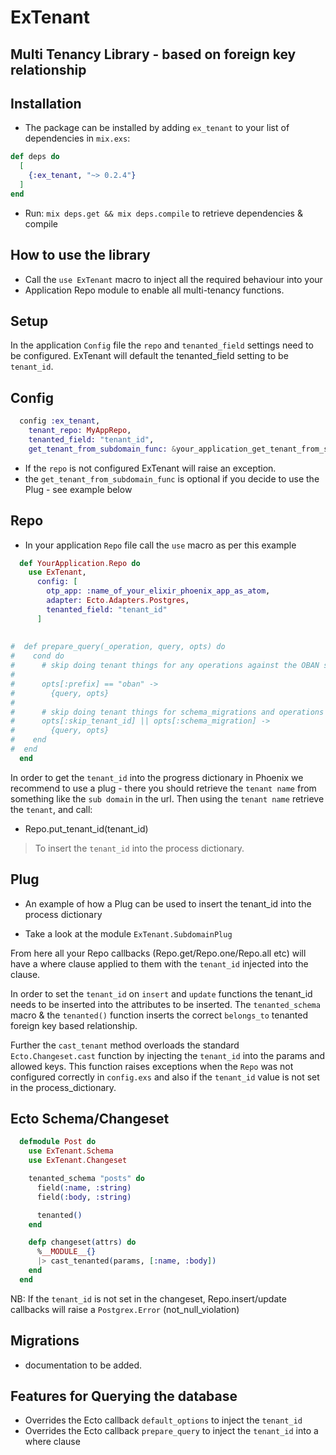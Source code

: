 # ExTenant

## Multi Tenancy Library - based on foreign key relationship

## Installation

- The package can be installed by adding `ex_tenant` to your list of dependencies in `mix.exs`:

```elixir
def deps do
  [
    {:ex_tenant, "~> 0.2.4"}
  ]
end
```

- Run: `mix deps.get && mix deps.compile` to retrieve dependencies & compile

## How to use the library

- Call the `use ExTenant` macro to inject all the required behaviour into your
- Application Repo module to enable all multi-tenancy functions.

Setup
-----

In the application `Config` file the `repo` and `tenanted_field` settings need to be configured.
ExTenant will default the tenanted_field setting to be `tenant_id`.

Config
------

```elixir
  config :ex_tenant,
    tenant_repo: MyAppRepo,
    tenanted_field: "tenant_id",
    get_tenant_from_subdomain_func: &your_application_get_tenant_from_subdomain_function/1
```

- If the `repo` is not configured ExTenant will raise an exception.
- the `get_tenant_from_subdomain_func` is optional if you decide to use the Plug - see example below

Repo
----

- In your application `Repo` file call the `use` macro as per this example

```elixir
  def YourApplication.Repo do
    use ExTenant,
      config: [
        otp_app: :name_of_your_elixir_phoenix_app_as_atom,
        adapter: Ecto.Adapters.Postgres,
        tenanted_field: "tenant_id"
      ]
      
  
#  def prepare_query(_operation, query, opts) do
#    cond do
#      # skip doing tenant things for any operations against the OBAN schema
#
#      opts[:prefix] == "oban" ->
#        {query, opts}
#
#      # skip doing tenant things for schema_migrations and operations specifically opting out
#      opts[:skip_tenant_id] || opts[:schema_migration] ->
#        {query, opts}
#    end
#  end
  end
```

In order to get the `tenant_id` into the progress dictionary in Phoenix
we recommend to use a plug - there you should retrieve the `tenant name`
from something like the `sub domain` in the url. Then using the `tenant name`
retrieve the `tenant`, and call:

- Repo.put_tenant_id(tenant_id)

> To insert the `tenant_id` into the process dictionary.

Plug
----

- An example of how a Plug can be used to insert the tenant_id into the process dictionary

- Take a look at the module `ExTenant.SubdomainPlug`


From here all your Repo callbacks (Repo.get/Repo.one/Repo.all etc) will
have a where clause applied to them with the `tenant_id` injected into the clause.

In order to set the `tenant_id` on `insert` and `update` functions the tenant_id
needs to be inserted into the attributes to be inserted. The `tenanted_schema`
macro & the `tenanted()` function inserts the correct `belongs_to` tenanted foreign
key based relationship.

Further the `cast_tenant` method overloads the standard `Ecto.Changeset.cast` function
by injecting the `tenant_id` into the params and allowed keys. This function raises
exceptions when the `Repo` was not configured correctly in `config.exs` and also
if the `tenant_id` value is not set in the process_dictionary.

Ecto Schema/Changeset
---------------------

```elixir
  defmodule Post do
    use ExTenant.Schema
    use ExTenant.Changeset

    tenanted_schema "posts" do
      field(:name, :string)
      field(:body, :string)

      tenanted()
    end

    defp changeset(attrs) do
      %__MODULE__{}
      |> cast_tenanted(params, [:name, :body])
    end
  end
```

NB: If the `tenant_id` is not set in the changeset, Repo.insert/update callbacks will raise a `Postgrex.Error` (not_null_violation)

Migrations
----------

- documentation to be added.


## Features for Querying the database

- Overrides the Ecto callback `default_options` to inject the `tenant_id`
- Overrides the Ecto callback `prepare_query` to inject the `tenant_id` into a where clause



